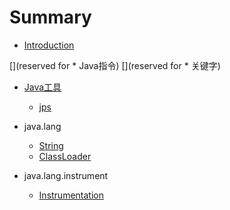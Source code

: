 # Summary

* [Introduction](README.md)

[](reserved for * Java指令)
[](reserved for * 关键字)

* [Java工具](book/tools/README.md)
    * [jps]()


* java.lang
    * [String](book/java.lang/String.md)
    * [ClassLoader](book/java.lang/ClassLoader.md)



* java.lang.instrument
    * [Instrumentation](book/java.lang.instrument/Instrumentation.md)


